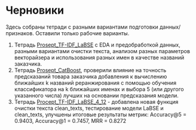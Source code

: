 # Черновики

Здесь собраны тетради с разными вариантами подготовки данных/признаков. Оставили только рабочие варианты.
1. Тетрадь [Prosept_TF-IDF_LaBSE](Prosept_TF-IDF_LaBSE.ipynb) c EDA и предобработкой данных, разными вариантами очистки текста, анализом разных параметров векторайзера и использования разных имен в качестве названий заказчика.
2. Тетрадь [Prosept_CatBoost](Procept_LaBSE_CatBoost.ipynb), проверили влияние на точность предсказаний товара заказчика добавления к вычислению ближайших k названий реранжирования с помощью обучения классификатора на k ближайших именах и выбора 5 (или другого указанного числа) лучших на основании предсказания модели.
3. Тетрадь [Procept_TF-IDF_LaBSE_4_12](https://github.com/SDI84/Prosept/blob/main/Drafts/Procept_TF-IDF_LaBSE_4_12.ipynb) - добавлена новая функция очистки текста clean_texts, тестирование модели LaBSE и clean_texts, улучшены итоговые результаты метрик: Accuracy@5 = 0.9403, 	Accuracy@1 = 0.7457, 	MRR = 0.8272
